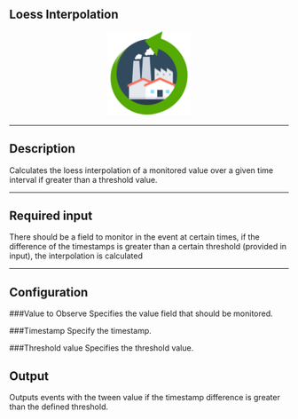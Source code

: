 <!--
  ~ Licensed to the Apache Software Foundation (ASF) under one or more
  ~ contributor license agreements.  See the NOTICE file distributed with
  ~ this work for additional information regarding copyright ownership.
  ~ The ASF licenses this file to You under the Apache License, Version 2.0
  ~ (the "License"); you may not use this file except in compliance with
  ~ the License.  You may obtain a copy of the License at
  ~
  ~    http://www.apache.org/licenses/LICENSE-2.0
  ~
  ~ Unless required by applicable law or agreed to in writing, software
  ~ distributed under the License is distributed on an "AS IS" BASIS,
  ~ WITHOUT WARRANTIES OR CONDITIONS OF ANY KIND, either express or implied.
  ~ See the License for the specific language governing permissions and
  ~ limitations under the License.
  ~
  -->

## Loess Interpolation

<p align="center"> 
    <img src="icon.png" width="150px;" class="pe-image-documentation"/>
</p>

***

## Description
Calculates the loess interpolation of a monitored value over a given time interval if greater than a threshold value.

***

## Required input
There should be a field to monitor in the event at certain times, if the difference of the timestamps is greater than a certain threshold (provided in input), the interpolation is calculated

***

## Configuration
###Value to Observe
Specifies the value field that should be monitored.

###Timestamp
Specify the timestamp.

###Threshold value
Specifies the threshold value.

## Output
Outputs events with the tween value if the timestamp difference is greater than the defined threshold.